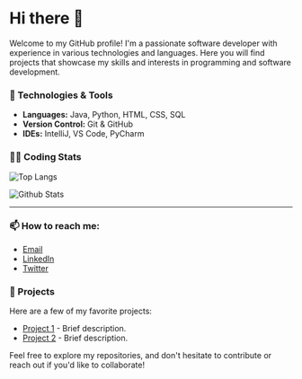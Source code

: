 # Hi there 👋

Welcome to my GitHub profile! I'm a passionate software developer with experience in various technologies and languages. Here you will find projects that showcase my skills and interests in programming and software development.

### 🔧 Technologies & Tools
- **Languages:** Java, Python, HTML, CSS, SQL
- **Version Control:** Git & GitHub
- **IDEs:** IntelliJ, VS Code, PyCharm

### 👨‍💻 Coding Stats
![Top Langs](https://github-readme-stats.vercel.app/api/top-langs/?username=pyrora-finn&layout=compact&hide=javascript&theme=holi)

![Github Stats](https://github-readme-stats.vercel.app/api?username=pyrora-finn&show_icons=true&theme=holi)

---

### 📫 How to reach me:
- [Email](mailto:your.email@example.com)
- [LinkedIn](https://www.linkedin.com/in/YOUR_LINKEDIN_PROFILE)
- [Twitter](https://x.com/finn_pyrora)
### 🚀 Projects
Here are a few of my favorite projects:
- [Project 1](https://github.com/YOUR_GITHUB_USERNAME/Project1) - Brief description.
- [Project 2](https://github.com/YOUR_GITHUB_USERNAME/Project2) - Brief description.

Feel free to explore my repositories, and don't hesitate to contribute or reach out if you'd like to collaborate!

